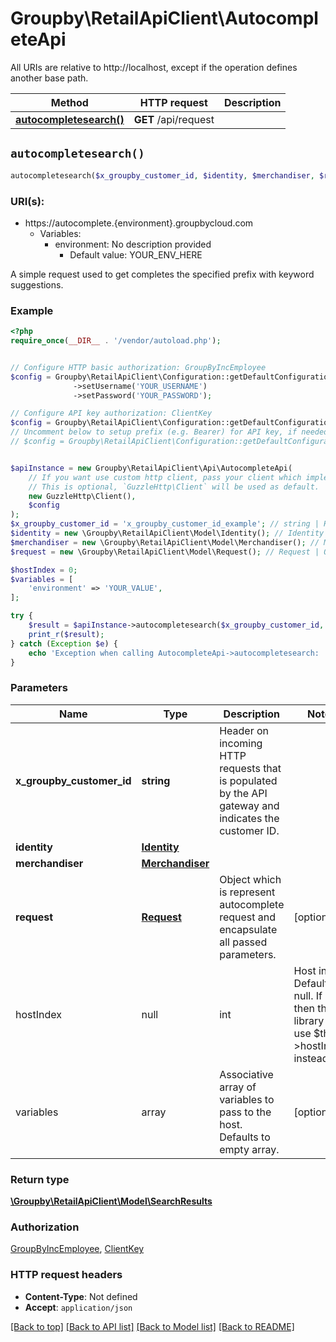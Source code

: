 # Groupby\RetailApiClient\AutocompleteApi

All URIs are relative to http://localhost, except if the operation defines another base path.

| Method | HTTP request | Description |
| ------------- | ------------- | ------------- |
| [**autocompletesearch()**](AutocompleteApi.md#autocompletesearch) | **GET** /api/request |  |


## `autocompletesearch()`

```php
autocompletesearch($x_groupby_customer_id, $identity, $merchandiser, $request): \Groupby\RetailApiClient\Model\SearchResults
```
### URI(s):
- https://autocomplete.{environment}.groupbycloud.com 
    - Variables:
      - environment:  No description provided
        - Default value: YOUR_ENV_HERE



A simple request used to get completes the specified prefix with keyword suggestions.

### Example

```php
<?php
require_once(__DIR__ . '/vendor/autoload.php');


// Configure HTTP basic authorization: GroupByIncEmployee
$config = Groupby\RetailApiClient\Configuration::getDefaultConfiguration()
              ->setUsername('YOUR_USERNAME')
              ->setPassword('YOUR_PASSWORD');

// Configure API key authorization: ClientKey
$config = Groupby\RetailApiClient\Configuration::getDefaultConfiguration()->setApiKey('Authorization', 'YOUR_API_KEY');
// Uncomment below to setup prefix (e.g. Bearer) for API key, if needed
// $config = Groupby\RetailApiClient\Configuration::getDefaultConfiguration()->setApiKeyPrefix('Authorization', 'Bearer');


$apiInstance = new Groupby\RetailApiClient\Api\AutocompleteApi(
    // If you want use custom http client, pass your client which implements `GuzzleHttp\ClientInterface`.
    // This is optional, `GuzzleHttp\Client` will be used as default.
    new GuzzleHttp\Client(),
    $config
);
$x_groupby_customer_id = 'x_groupby_customer_id_example'; // string | Header on incoming HTTP requests that is populated by the API gateway and indicates the customer ID.
$identity = new \Groupby\RetailApiClient\Model\Identity(); // Identity
$merchandiser = new \Groupby\RetailApiClient\Model\Merchandiser(); // Merchandiser
$request = new \Groupby\RetailApiClient\Model\Request(); // Request | Object which is represent autocomplete request and encapsulate all passed parameters.

$hostIndex = 0;
$variables = [
    'environment' => 'YOUR_VALUE',
];

try {
    $result = $apiInstance->autocompletesearch($x_groupby_customer_id, $identity, $merchandiser, $request, $hostIndex, $variables);
    print_r($result);
} catch (Exception $e) {
    echo 'Exception when calling AutocompleteApi->autocompletesearch: ', $e->getMessage(), PHP_EOL;
}
```

### Parameters

| Name | Type | Description  | Notes |
| ------------- | ------------- | ------------- | ------------- |
| **x_groupby_customer_id** | **string**| Header on incoming HTTP requests that is populated by the API gateway and indicates the customer ID. | |
| **identity** | [**Identity**](../Model/.md)|  | |
| **merchandiser** | [**Merchandiser**](../Model/.md)|  | |
| **request** | [**Request**](../Model/.md)| Object which is represent autocomplete request and encapsulate all passed parameters. | [optional] |
| hostIndex | null|int | Host index. Defaults to null. If null, then the library will use $this->hostIndex instead | [optional] |
| variables | array | Associative array of variables to pass to the host. Defaults to empty array. | [optional] |

### Return type

[**\Groupby\RetailApiClient\Model\SearchResults**](../Model/SearchResults.md)

### Authorization

[GroupByIncEmployee](../../README.md#GroupByIncEmployee), [ClientKey](../../README.md#ClientKey)

### HTTP request headers

- **Content-Type**: Not defined
- **Accept**: `application/json`

[[Back to top]](#) [[Back to API list]](../../README.md#endpoints)
[[Back to Model list]](../../README.md#models)
[[Back to README]](../../README.md)
